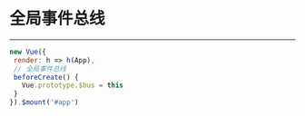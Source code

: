# 全局事件总线

---

 ```javascript
 new Vue({
  render: h => h(App),
  // 全局事件总线
  beforeCreate() {
    Vue.prototype.$bus = this
  }
}).$mount('#app')
 ```